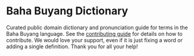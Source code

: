 
# Baha Buyang Dictionary

Curated public domain dictionary and pronunciation guide for terms in the Baha Buyang language. See the [contributing guide](https://github.com/drumworkteam/term/blob/make/.github/contributing.md) for details on how to contribute. We would love your support, even if it is just fixing a word or adding a single definition. Thank you for all your help!